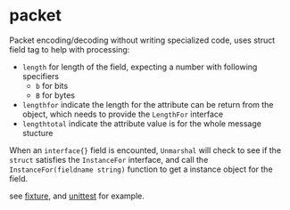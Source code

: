 # packet

Packet encoding/decoding without writing specialized code, uses struct field tag to help with processing:

* `length` for length of the field, expecting a number with following specifiers 
    * `b` for bits
    * `B` for bytes
* `lengthfor` indicate the length for the attribute can be return from the object, which needs to provide the `LengthFor` interface
* `lengthtotal` indicate the attribute value is for the whole message stucture

When an `interface{}` field is encounted, `Unmarshal` will check to see if the `struct` satisfies the `InstanceFor` interface, and call the `InstanceFor(fieldname string)` function to get a instance object for the field.

see [fixture](./fixture/fixture.go), and [unittest](./decode_test.go) for example.


